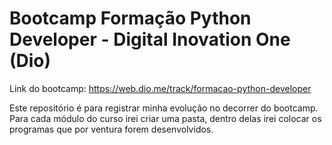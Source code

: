 # Bootcamp Formação Python Developer - Digital Inovation One (Dio)

Link do bootcamp: https://web.dio.me/track/formacao-python-developer

Este repositório é para registrar minha evolução no decorrer do bootcamp. Para cada módulo do curso irei criar uma pasta, dentro delas irei colocar os programas que por ventura forem desenvolvidos. 